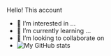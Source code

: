 Hello!
This account 
- 👀 I’m interested in ...
- 🌱 I’m currently learning ...
- 💞️ I’m looking to collaborate on 
- ![My GitHub stats](https://github-readme-stats.vercel.app/api?username=simple-va&show_icons=true&theme=transparent)
